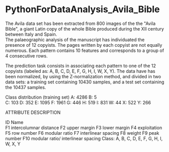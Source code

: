 # PythonForDataAnalysis_Avila_Bible

The Avila data set has been extracted from 800 images of the the "Avila Bible", a giant Latin copy of the whole Bible produced during the XII century between Italy and Spain.  
The palaeographic analysis of the  manuscript has  individuated the presence of 12 copyists. The pages written by each copyist are not equally numerous. 
Each pattern contains 10 features and corresponds to a group of 4 consecutive rows.

The prediction task consists in associating each pattern to one of the 12 copyists (labeled as: A, B, C, D, E, F, G, H, I, W, X, Y).
The data have has been normalized, by using the Z-normalization method, and divided in two data sets: a training set containing 10430 samples, and a test set  containing the 10437 samples.

Class distribution (training set)
A: 4286
B: 5  
C: 103 
D: 352 
E: 1095 
F: 1961 
G: 446 
H: 519
I: 831
W: 44
X: 522 
Y: 266

ATTRIBUTE DESCRIPTION

ID      Name    
F1       intercolumnar distance 
F2       upper margin 
F3       lower margin 
F4       exploitation 
F5       row number 
F6       modular ratio 
F7       interlinear spacing 
F8       weight 
F9       peak number 
F10     modular ratio/ interlinear spacing
Class: A, B, C, D, E, F, G, H, I, W, X, Y
